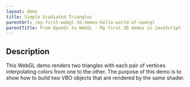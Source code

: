 ```yaml
---
layout: demo
title: Simple Gradiated Triangles
parentUrl: /my-first-webgl-3d-demos-hello-world-of-opengl
parentTitle: From OpenGl to WebGL - My first 3D demos in JavaScript
---
```


## Description

This WebGL demo renders two triangles with each pair of vertices interpolating colors from one to the other. The purpose of this demo is to show how to build two VBO objects that are rendered by the same shader.

<canvas id="canvas_window" style="width: 100%;"></canvas>
<script src="/js/glmatrix-0.9.5-min.js"></script>
<script id="shader-vs" type="x-shader/x-vertex"></script>
<script id="shader-fs" type="x-shader/x-fragment"></script>
<script>
        var gl;
var shaderProg;
var vbo = [ {triangle: {x:0, y:-1.75, z:-1.0}},
            {triangle: {x:0, y:-1.75, z:-1.0}}
    ];
var pMatrix = mat4.create();
var mvMatrix = mat4.create();
var mvMatrixStack = [];

/**************************************************
* Load shader content from the server
**************************************************/
function loadShaderContent(pFilename, pScriptId, cb)
{
    $.ajax({
        url: '/demo-deps/' + pFilename,
        success: function(data){
            document.querySelector('#' + pScriptId).innerText = data;
        },
    });
    cb();
}


/**************************************************
* Attempt to initialize a WebGL context
**************************************************/
function initGL(pCanvas)
{
    try
    {
        gl = pCanvas.getContext('experimental-webgl');
        gl.viewportWidth = pCanvas.width;
        gl.viewportHeight = pCanvas.height;
    }
    catch(e){}

    if(!gl)
        throw new Error('Could not initialize WebGL: ' + e);
}


/**************************************************
* Create, compile, and return a shader object
**************************************************/
function getShader(pGl, pShaderId, pFilename)
{
    var shaderScript = document.querySelector('#' + pShaderId);
    var shaderContent;

    shaderContent = shaderScript.text;

    var shader;

    if(shaderScript.type == 'x-shader/x-vertex')
        shader = pGl.createShader(pGl.VERTEX_SHADER);
    else if(shaderScript.type == 'x-shader/x-fragment')
        shader = pGl.createShader(pGl.FRAGMENT_SHADER);

    // Ignore attempts to create geometry shaders for now
    else
        return null;

    pGl.shaderSource(shader, shaderContent);
    pGl.compileShader(shader);

    // Check that compilation was awesome, throw error if not so
    if(!pGl.getShaderParameter(shader, pGl.COMPILE_STATUS))
        throw new Error(pGl.getShaderInfoLog(shader));

    return shader;
}


/**************************************************
* Create a shader program
**************************************************/
function initShaders(pParam)
{
    var gl = pParam.gl;

    var vertexShader = getShader(gl, pParam.vert.scriptId, pParam.vert.filename);
    var fragmentShader = getShader(gl, pParam.frag.scriptId, pParam.frag.filename);

    shaderProg = gl.createProgram();
    gl.attachShader(shaderProg, vertexShader);
    gl.attachShader(shaderProg, fragmentShader);
    gl.linkProgram(shaderProg);
    
    if(!gl.getProgramParameter(shaderProg, gl.LINK_STATUS))
        throw new Error('Error: Could not initialize shaders');

    gl.useProgram(shaderProg);

    // Link attribute locations
    shaderProg.vertexPositionAttribute = gl.getAttribLocation(shaderProg, 'aVertexPosition');
    gl.enableVertexAttribArray(shaderProg.vertexPositionAttribute);
    
    shaderProg.vertexColorAttribute = gl.getAttribLocation(shaderProg, 'aVertexColor');
    gl.enableVertexAttribArray(shaderProg.vertexColorAttribute);

    // Link uniform locations
    shaderProg.pMatrixUniform = gl.getUniformLocation(shaderProg, 'uPMatrix');
    shaderProg.mvMatrixUniform = gl.getUniformLocation(shaderProg, 'uMVMatrix');
}


/**************************************************
* Create a Vertex Buffer Object
**************************************************/
function initVbo(pGl, pVbo, pVerts, pColors)
{
    var gl = pGl;

    pVbo.gl_verts = gl.createBuffer();
    gl.bindBuffer(gl.ARRAY_BUFFER, pVbo.gl_verts);
    gl.bufferData(gl.ARRAY_BUFFER, 
                    new Float32Array(pVerts),
                    gl.STATIC_DRAW);

    pVbo.gl_colors = gl.createBuffer();
    gl.bindBuffer(gl.ARRAY_BUFFER, pVbo.gl_colors);
    gl.bufferData(gl.ARRAY_BUFFER, 
                    new Float32Array(pColors),
                    gl.STATIC_DRAW);
}


/**************************************************
* Send uniforms to shader program
**************************************************/
function setMatrixUniforms()
{
    gl.uniformMatrix4fv(shaderProg.pMatrixUniform, false, pMatrix);
    gl.uniformMatrix4fv(shaderProg.mvMatrixUniform, false, mvMatrix);
}


/**************************************************
* Draw the scene
**************************************************/
function drawScene()
{
    gl.viewport(0, 0, gl.viewportWidth, gl.viewportHeight);
    gl.clear(gl.COLOR_BUFFER_BIT | gl.DEPTH_BUFFER_BIT);

    mat4.perspective(45, gl.viewportWidth / gl.viewportHeight, 0.1, 100.0, pMatrix);

    //
    // Draw triangle 1
    //
    mat4.identity(mvMatrix);
    mat4.scale(mvMatrix, [5.0, 5.0, 1.0]);
    mat4.translate(mvMatrix, [-0.85, -1.0, -10.0]);

    gl.bindBuffer(gl.ARRAY_BUFFER, vbo[0].triangle.gl_verts);
    gl.vertexAttribPointer(shaderProg.vertexPositionAttribute, 
                            vbo[0].triangle.verts.itemSize,
                            gl.FLOAT,
                            false,
                            0, 0);

    gl.bindBuffer(gl.ARRAY_BUFFER, vbo[0].triangle.gl_colors);
    gl.vertexAttribPointer(shaderProg.vertexColorAttribute, 
                            vbo[0].triangle.colors.itemSize,
                            gl.FLOAT,
                            false,
                            0, 0);
                            
    setMatrixUniforms();
    gl.drawArrays(gl.TRIANGLES, 0, vbo[0].triangle.verts.totalVerts);


    //
    // Draw triangle 2
    //
    mat4.identity(mvMatrix);
    mat4.translate(mvMatrix, [0.0, 0.0, 0.0]);
    mat4.rotate(mvMatrix, 3.1415, [0, 0, 1]);
    mat4.scale(mvMatrix, [5.0, 5.0, 1.0]);
    mat4.translate(mvMatrix, [-0.85, -1.0, -10.0]);

    gl.bindBuffer(gl.ARRAY_BUFFER, vbo[0].triangle.gl_verts);
    gl.vertexAttribPointer(shaderProg.vertexPositionAttribute, 
                            vbo[0].triangle.verts.itemSize,
                            gl.FLOAT,
                            false,
                            0, 0);
                            
    gl.bindBuffer(gl.ARRAY_BUFFER, vbo[0].triangle.gl_colors);
    gl.vertexAttribPointer(shaderProg.vertexColorAttribute, 
                            vbo[0].triangle.colors.itemSize,
                            gl.FLOAT,
                            false,
                            0, 0);
                            
    setMatrixUniforms();
    gl.drawArrays(gl.TRIANGLES, 0, vbo[0].triangle.verts.totalVerts);
}

function webGLInit()
{
    //
    // Set canvas
    //
    var canvas = document.querySelector('#canvas_window');
    var w = document.body.clientWidth;
    canvas.width = w * 0.75;
    canvas.height = canvas.width / 2.75;
    canvas.style.display = 'block';

    initGL(canvas);
    
    //
    // Create shader program
    //
    initShaders({
        gl: gl,
        vert: {
            scriptId: 'shader-vs',
            filename: 'color-vertex-shader.glsl'
        },
        frag: {
            scriptId: 'shader-fs',
            filename: 'color-fragment-shader.glsl'
        }
    });

    //
    // Create VBO
    //
    var triangleVerts = [
        -0.5, 0.5, 0.0,
        0.5, 0.5, 0.0,
        0.0, 1.5, 0.0
    ];
    
    var triangleColors = [
        0.8, 0.05, 0.05, 1.0,
        0.05, 0.8, 0.05, 1.0,
        0.05, 0.05, 0.8, 1.0
    ];

    vbo[0].triangle.verts = {};
    vbo[0].triangle.colors = {};
    
    vbo[0].triangle.verts.itemSize = 3 /* (x, y, z) */;
    vbo[0].triangle.verts.totalVerts = triangleVerts.length / vbo[0].triangle.verts.itemSize;
    
    vbo[0].triangle.colors.itemSize = 4 /* (r, b, g, a) */;
    vbo[0].triangle.colors.totalColors = triangleColors.length / vbo[0].triangle.colors.itemSize;

    vbo[0].triangle.gl_verts = null;
    vbo[0].triangle.gl_colors = null;

    initVbo(gl, vbo[0].triangle, triangleVerts, triangleColors);

    //
    // Setup scene attributes
    //
    gl.clearColor(0.13, 0.13, 0.13, 1.0);
    gl.enable(gl.DEPTH_TEST);
    
    
    //
    // draw scene
    //
    drawScene();

}

// Load shader content from shader async
var progsLoaded = 0;
function checkProgs() {
   if (++progsLoaded === 2) {
      setTimeout(webGLInit, 1000);
   }
}
loadShaderContent('color-vertex-shader.glsl', 'shader-vs', checkProgs);
loadShaderContent('color-fragment-shader.glsl', 'shader-fs', checkProgs);
</script>
